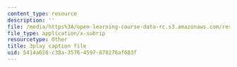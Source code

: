 ```yaml
---
content_type: resource
description: ''
file: /media/https%3A/open-learning-course-data-rc.s3.amazonaws.com/res-6-012-introduction-to-probability-spring-2018/5414a626c38a35764597878276af683f_aNLEnFtWwhg.srt
file_type: application/x-subrip
resourcetype: Other
title: 3play caption file
uid: 5414a626-c38a-3576-4597-878276af683f
---
```

